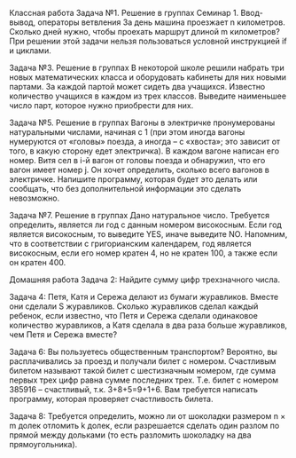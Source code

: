 Классная работа
Задача №1. Решение в группах
Семинар 1. Ввод-вывод, операторы ветвления
За день машина проезжает n километров. Сколько
дней нужно, чтобы проехать маршрут длиной m
километров? При решении этой задачи нельзя
пользоваться условной инструкцией if и циклами.

Задача №3. Решение в группах
В некоторой школе решили набрать три новых
математических класса и оборудовать кабинеты для
них новыми партами. За каждой партой может сидеть
два учащихся. Известно количество учащихся в
каждом из трех классов. Выведите наименьшее
число парт, которое нужно приобрести для них.

Задача №5. Решение в группах
Вагоны в электричке пронумерованы натуральными
числами, начиная с 1 (при этом иногда вагоны
нумеруются от «головы» поезда, а иногда – с
«хвоста»; это зависит от того, в какую сторону едет
электричка). В каждом вагоне написан его номер.
Витя сел в i-й вагон от головы поезда и обнаружил,
что его вагон имеет номер j. Он хочет определить,
сколько всего вагонов в электричке. Напишите
программу, которая будет это делать или сообщать,
что без дополнительной информации это сделать
невозможно.

Задача №7. Решение в группах
Дано натуральное число. Требуется определить,
является ли год с данным номером високосным. Если
год является високосным, то выведите YES, иначе
выведите NO. Напомним, что в соответствии с
григорианским календарем, год является
високосным, если его номер кратен 4, но не кратен
100, а также если он кратен 400.

Домашняя работа
Задача 2: Найдите сумму цифр трехзначного числа.

Задача 4: Петя, Катя и Сережа делают из бумаги журавликов. Вместе
они сделали S журавликов. Сколько журавликов сделал каждый
ребенок, если известно, что Петя и Сережа сделали одинаковое
количество журавликов, а Катя сделала в два раза больше журавликов,
чем Петя и Сережа вместе?

Задача 6: Вы пользуетесь общественным транспортом? Вероятно, вы
расплачивались за проезд и получали билет с номером. Счастливым
билетом называют такой билет с шестизначным номером, где сумма
первых трех цифр равна сумме последних трех. Т.е. билет с номером
385916 – счастливый, т.к. 3+8+5=9+1+6. Вам требуется написать
программу, которая проверяет счастливость билета.

Задача 8: Требуется определить, можно ли от шоколадки размером n
× m долек отломить k долек, если разрешается сделать один разлом по
прямой между дольками (то есть разломить шоколадку на два
прямоугольника).
